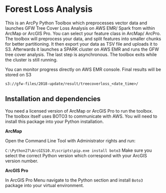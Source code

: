 # Forest Loss Analysis

This is an ArcPy Python Toolbox which preprocesses vector data and launches
GFW Tree Cover Loss Analysis on AWS EMR/ Spark from within ArcMap or ArcGIS Pro.
You can select your feature class in ArcMap/ ArcPro. The toolbox will preprocess your data,
and split features into smaller chunks for better partitioning. It then export your data
as TSV file and uploads it to S3.
Afterwards it launches a SPARK cluster on AWS EMR and runs the GFW tree cover analysis.
The last step is asynchronous. The toolbox exits while the cluster is still running.

You can monitor progress directly on AWS EMR console. Final results will be stored on S3

`s3://gfw-files/2018-update/result/treecoverloss_<date_time>/`

## Installation and dependencies
You need a licensed version of ArcMap or ArcGIS Pro to run the toolbox. The toolbox itself
uses BOTO3 to communicate with AWS. You will need to install this package into your Python
installation.

__ArcMap__

Open the Command Line Tool with Administrator rights and run:

`C:\Python27\ArcGIS10.X\scripts\pip.exe install boto3`
Make sure you select the correct Python version which correspond with your ArcGIS version number.


__ArcGIS Pro__

In ArcGIS Pro Menu navigate to the Python section and install `Boto3` package into
your virtual environment.

